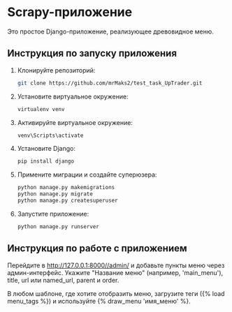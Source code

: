 # Scrapy-приложение

Это простое Django-приложение, реализующее древовидное меню.

## Инструкция по запуску приложения

1.  Клонируйте репозиторий:

    ```bash
    git clone https://github.com/mrMaks2/test_task_UpTrader.git
    ```

2.  Установите виртуальное окружение:

    ```bash
    virtualenv venv
    ```

3.  Активируйте виртуальное окружение:

    ```bash
    venv\Scripts\activate
    ```

4.  Установите Django:

    ```bash
    pip install django
    ```

5.  Примените миграции и создайте суперюзера:

    ```bash
    python manage.py makemigrations
    python manage.py migrate
    python manage.py createsuperuser
    ```

6.  Запустите приложение:

    ```bash
    python manage.py runserver
    ```
    
## Инструкция по работе с приложением

Перейдите в http://127.0.0.1:8000//admin/ и добавьте пункты меню через админ-интерфейс. 
Укажите "Название меню" (например, 'main_menu'), title, url или named_url, parent и order.

В любом шаблоне, где хотите отобразить меню, загрузите теги ({% load menu_tags %}) 
и используйте {% draw_menu 'имя_меню' %}.